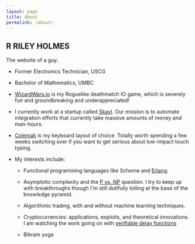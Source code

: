 ```yaml
---
layout: page
title: About
permalink: /about/
---
```


<div class="post-content">
    <h2 class="sname-main">R RILEY HOLMES</h2>
<p>The website of a guy.</p>
</div>

* Former Electronics Technician, USCG

* Bachelor of Mathematics, UMBC

* [WizardWars.io](http://wizardwars.io) is my Roguelike deathmatch IO game, which is severely fun and groundbreaking and underappreciated!

* I currently work at a startup called [Skayl](http://www.skayl.com). Our mission is to automate integration efforts that currently take massive amounts of money and man-hours.

* [Colemak](http://www.colemak.com) is my keyboard layout of choice. Totally worth spending a few weeks switching over if you want to get serious about low-impact touch typing.

* My interests include:

	* Functional programming languages like Scheme and [Erlang](https://en.wikipedia.org/wiki/Erlang_(programming_language)).

	* Asymptotic complexity and the [P vs. NP](https://www.scottaaronson.com/papers/npcomplete.pdf) question. I try to keep up with breakthroughs though I'm still dutifully toiling at the base of the knowledge pyramid.

	* Algorithmic trading, with and without machine learning techniques.

	* Cryptocurrencies: applications, exploits, and theoretical innovations. I am watching the work going on with [verifiable delay functions](https://eprint.iacr.org/2018/712.pdf)

	* Bikram yoga